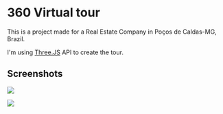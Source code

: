 # 360 Virtual tour

This is a project made for a Real Estate Company in Poços de Caldas-MG, Brazil.

I'm using [Three.JS](https://threejs.org/) API to create the tour.

## Screenshots

![](http://www.ensaios3d.com/108/360varginha/screenshot1.png)


![](http://www.ensaios3d.com/108/360varginha/screenshot2.png)

